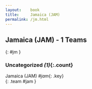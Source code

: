 ```yaml
---
layout:    book
title:     Jamaica (JAM)
permalink: /jm.html
---
```


## Jamaica (JAM) - 1 Teams
{: #jm }









### Uncategorized _(1)_{:.count}

Jamaica  (JAM)  _#jam_{: .key} <br>
{: .team #jam }


 
